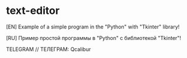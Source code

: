 # text-editor

[EN] Example of a simple program in the "Python" with "Tkinter" library!

[RU] Пример простой программы в "Python" с библиотекой "Tkinter"!

TELEGRAM // ТЕЛЕГРАМ: Qcalibur

